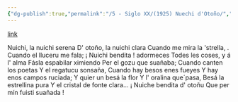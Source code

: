 ```yaml
---
{"dg-publish":true,"permalink":"/5 - Siglo XX/(1925) Nuechi d'Otoño/","tags":["#Siglo_20","a1925","central","Enrique_García-Rendueles","escrito","Gijón","poema"]}
---
```


[link](https://asturies.com/cavedaynava/nuechidotono.txt)

Nuichi, la nuichi serena
D' otoño, la nuichi clara
Cuando me mira la 'strella, .
Cuando el lluceru me fala;
¡ Nuichi bendita ! adormeces
Todes les coses, y á l' alma
Fásla espabilar ximiendo
Per el gozu que suañaba;
Cuando canten los poetas
Y el regatucu sonsaña,
Cuando hay besos enes fueyes
Y hay enos campos ruciada;
Y quier un besá la flor
Y l' oralina que´pasa,
Besá la estrellina pura
Y el cristal de fonte clara...
¡ Nuiche bendita d' otoñu
Que per mín fuisti suañada !